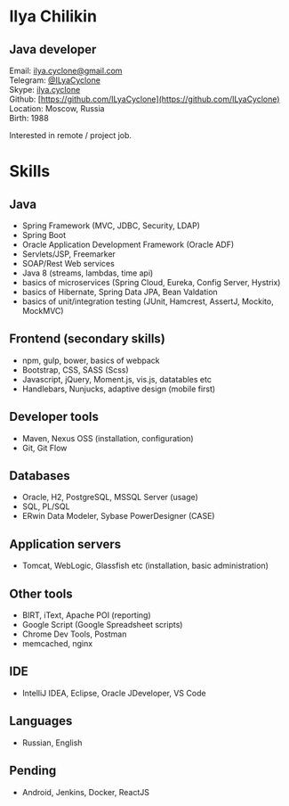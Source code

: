 # Ilya Chilikin
## Java developer
Email: [ilya.cyclone@gmail.com](mailto:ilya.cyclone@gmail.com)  
Telegram: [@ILyaCyclone](https://t.me/ILyaCyclone)  
Skype: [ilya.cyclone](skype:ilya.cyclone)  
Github: [https://github.com/ILyaCyclone](https://github.com/ILyaCyclone)  
Location: Moscow, Russia  
Birth: 1988  

Interested in remote / project job.

# Skills
## Java
- Spring Framework (MVC, JDBC, Security, LDAP)
- Spring Boot
- Oracle Application Development Framework (Oracle ADF)
- Servlets/JSP, Freemarker
- SOAP/Rest Web services
- Java 8 (streams, lambdas, time api)
- basics of microservices (Spring Cloud, Eureka, Config Server, Hystrix)
- basics of Hibernate, Spring Data JPA, Bean Valdation
- basics of unit/integration testing (JUnit, Hamcrest, AssertJ, Mockito, MockMVC)

## Frontend (secondary skills)
- npm, gulp, bower, basics of webpack
- Bootstrap, CSS, SASS (Scss)
- Javascript, jQuery, Moment.js, vis.js, datatables etc
- Handlebars, Nunjucks, adaptive design (mobile first)

## Developer tools
- Maven, Nexus OSS (installation, configuration)
- Git, Git Flow

## Databases
- Oracle, H2, PostgreSQL, MSSQL Server (usage)
- SQL, PL/SQL
- ERwin Data Modeler, Sybase PowerDesigner (CASE)

## Application servers
- Tomcat, WebLogic, Glassfish etc (installation, basic administration)

## Other tools
- BIRT, iText, Apache POI (reporting)
- Google Script (Google Spreadsheet scripts)
- Chrome Dev Tools, Postman
- memcached, nginx

## IDE
- IntelliJ IDEA, Eclipse, Oracle JDeveloper, VS Code

## Languages
- Russian, English

## Pending
- Android, Jenkins, Docker, ReactJS
